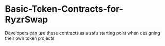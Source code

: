 # Basic-Token-Contracts-for-RyzrSwap
Developers can use these contracts as a safu starting point when designing their own token projects.
